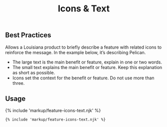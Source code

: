 ﻿---
title: Icons & Text
summary: Simple text with icons to explain a feature.
tags: feature block
layout: guide
image: /img/illustrations/illus-icons-text.svg
imageAlt: 
social:
  title: Icons & Text
  description: Simple text with icons to explain a feature.
  image:
eleventyNavigation:
  key: Icons & Text
  parent: Feature Blocks
  excerpt: Simple text with icons to explain a feature.
  order: 3
  img: /img/illustrations/illus-icons-text.svg
---

## Best Practices

Allows a Louisiana product to briefly describe a feature with related icons to reinforce the message. In the example below, it’s describing Pelican.
   - The large text is the main benefit or feature, explain in one or two words.
   - The small text explains the main benefit or feature. Keep this explanation as short as possible.
   - Icons set the context for the benefit or feature. Do not use more than three.

## Usage

{% include 'markup/feature-icons-text.njk' %}

``` html
{% include 'markup/feature-icons-text.njk' %}
```
